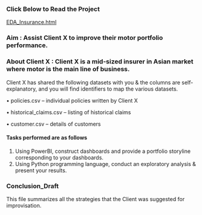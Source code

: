 ### Click Below to Read the Project 
[EDA_Insurance.html](https://htmlpreview.github.io/?https://github.com/arhamlodha318/EDA-Insurance/blob/main/EDA-Insurance.html)

### Aim : Assist Client X to improve their motor portfolio performance. 

### About Client X : Client X is a mid-sized insurer in Asian market where motor is the main line of business. 

Client X has shared the following datasets with you & the columns are self-explanatory, and you will find identifiers 
to map the various datasets.

• policies.csv – individual policies written by Client X 

• historical_claims.csv – listing of historical claims 

• customer.csv – details of customers 

#### Tasks performed are as follows

1. Using PowerBI, construct dashboards and provide a portfolio storyline corresponding to your dashboards. 
2. Using Python programming language, conduct an exploratory  analysis & present your results.


### Conclusion_Draft 

This file summarizes all the strategies that the Client was suggested for improvisation.
